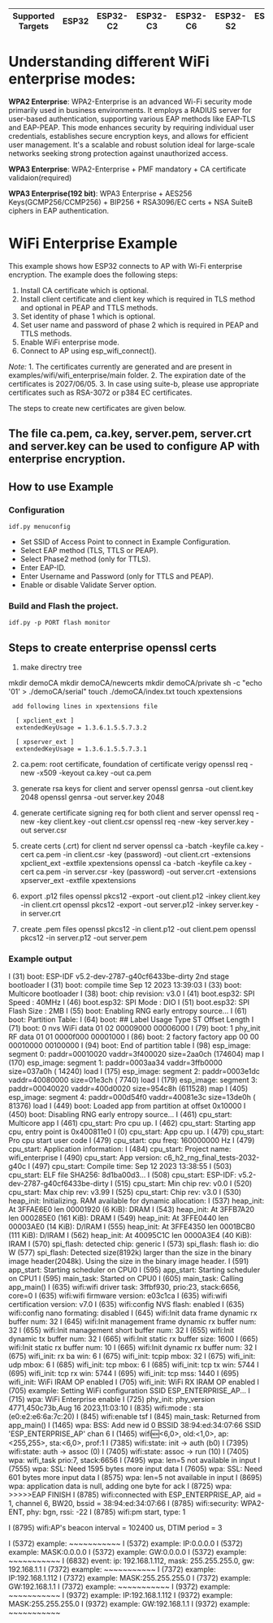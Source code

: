 | Supported Targets | ESP32 | ESP32-C2 | ESP32-C3 | ESP32-C6 | ESP32-S2 | ESP32-S3 |
| ----------------- | ----- | -------- | -------- | -------- | -------- | -------- |


# Understanding different WiFi enterprise modes:

**WPA2 Enterprise**: WPA2-Enterprise is an advanced Wi-Fi security mode primarily used in business environments. It employs a RADIUS server for user-based authentication, supporting various EAP methods like EAP-TLS and EAP-PEAP. This mode enhances security by requiring individual user credentials, establishes secure encryption keys, and allows for efficient user management. It's a scalable and robust solution ideal for large-scale networks seeking strong protection against unauthorized access.

**WPA3 Enterprise**: WPA2-Enterprise + PMF mandatory + CA certificate validaion(required)

**WPA3 Enterprise(192 bit)**: WPA3 Enterprise + AES256 Keys(GCMP256/CCMP256) + BIP256 + RSA3096/EC certs + NSA SuiteB ciphers in EAP authentication.

# WiFi Enterprise Example

This example shows how ESP32 connects to AP with Wi-Fi enterprise encryption. The example does the following steps:

1. Install CA certificate which is optional.
2. Install client certificate and client key which is required in TLS method and optional in PEAP and TTLS methods.
3. Set identity of phase 1 which is optional.
4. Set user name and password of phase 2 which is required in PEAP and TTLS methods.
5. Enable WiFi enterprise mode.
6. Connect to AP using esp_wifi_connect().

*Note:* 1. The certificates currently are generated and are present in examples/wifi/wifi_enterprise/main folder.
        2. The expiration date of the certificates is 2027/06/05.
        3. In case using suite-b, please use appropriate certificates such as RSA-3072 or p384 EC certificates.

The steps to create new certificates are given below.

## The file ca.pem, ca.key, server.pem, server.crt and server.key can be used to configure AP with enterprise encryption.

## How to use Example

### Configuration

```
idf.py menuconfig
```
* Set SSID of Access Point to connect in Example Configuration.
* Select EAP method (TLS, TTLS or PEAP).
* Select Phase2 method (only for TTLS).
* Enter EAP-ID.
* Enter Username and Password (only for TTLS and PEAP).
* Enable or disable Validate Server option.

### Build and Flash the project.

```
idf.py -p PORT flash monitor
```

## Steps to create enterprise openssl certs

1. make directry tree

  mkdir demoCA
  mkdir demoCA/newcerts
  mkdir demoCA/private
  sh -c "echo '01' > ./demoCA/serial"
  touch ./demoCA/index.txt
  touch xpextensions

     add following lines in xpextensions file

      [ xpclient_ext ]
      extendedKeyUsage = 1.3.6.1.5.5.7.3.2

      [ xpserver_ext ]
      extendedKeyUsage = 1.3.6.1.5.5.7.3.1

2. ca.pem: root certificate, foundation of certificate verigy
  openssl req -new -x509 -keyout ca.key -out ca.pem

3. generate rsa keys for client and server
  openssl genrsa -out client.key 2048
  openssl genrsa -out server.key 2048

4. generate certificate signing req for both client and server
  openssl req -new -key client.key -out client.csr
  openssl req -new -key server.key -out server.csr

5. create certs (.crt) for client nd server
  openssl ca -batch -keyfile ca.key -cert ca.pem -in client.csr -key (password) -out client.crt -extensions xpclient_ext -extfile xpextensions
  openssl ca -batch -keyfile ca.key -cert ca.pem -in server.csr -key (password) -out server.crt -extensions xpserver_ext -extfile xpextensions

6. export .p12 files
  openssl pkcs12 -export -out client.p12 -inkey client.key -in client.crt
  openssl pkcs12 -export -out server.p12 -inkey server.key -in server.crt

7. create .pem files
  openssl pkcs12 -in client.p12 -out client.pem
  openssl pkcs12 -in server.p12 -out server.pem



### Example output

I (31) boot: ESP-IDF v5.2-dev-2787-g40cf6433be-dirty 2nd stage bootloader
I (31) boot: compile time Sep 12 2023 13:39:03
I (33) boot: Multicore bootloader
I (38) boot: chip revision: v3.0
I (41) boot.esp32: SPI Speed      : 40MHz
I (46) boot.esp32: SPI Mode       : DIO
I (51) boot.esp32: SPI Flash Size : 2MB
I (55) boot: Enabling RNG early entropy source...
I (61) boot: Partition Table:
I (64) boot: ## Label            Usage          Type ST Offset   Length
I (71) boot:  0 nvs              WiFi data        01 02 00009000 00006000
I (79) boot:  1 phy_init         RF data          01 01 0000f000 00001000
I (86) boot:  2 factory          factory app      00 00 00010000 00100000
I (94) boot: End of partition table
I (98) esp_image: segment 0: paddr=00010020 vaddr=3f400020 size=2aa0ch (174604) map
I (170) esp_image: segment 1: paddr=0003aa34 vaddr=3ffb0000 size=037a0h ( 14240) load
I (175) esp_image: segment 2: paddr=0003e1dc vaddr=40080000 size=01e3ch (  7740) load
I (179) esp_image: segment 3: paddr=00040020 vaddr=400d0020 size=954c8h (611528) map
I (405) esp_image: segment 4: paddr=000d54f0 vaddr=40081e3c size=13de0h ( 81376) load
I (449) boot: Loaded app from partition at offset 0x10000
I (450) boot: Disabling RNG early entropy source...
I (461) cpu_start: Multicore app
I (461) cpu_start: Pro cpu up.
I (462) cpu_start: Starting app cpu, entry point is 0x400811e0
I (0) cpu_start: App cpu up.
I (479) cpu_start: Pro cpu start user code
I (479) cpu_start: cpu freq: 160000000 Hz
I (479) cpu_start: Application information:
I (484) cpu_start: Project name:     wifi_enterprise
I (490) cpu_start: App version:      c6_h2_rng_final_tests-2032-g40c
I (497) cpu_start: Compile time:     Sep 12 2023 13:38:55
I (503) cpu_start: ELF file SHA256:  8d1ba00d3...
I (508) cpu_start: ESP-IDF:          v5.2-dev-2787-g40cf6433be-dirty
I (515) cpu_start: Min chip rev:     v0.0
I (520) cpu_start: Max chip rev:     v3.99 
I (525) cpu_start: Chip rev:         v3.0
I (530) heap_init: Initializing. RAM available for dynamic allocation:
I (537) heap_init: At 3FFAE6E0 len 00001920 (6 KiB): DRAM
I (543) heap_init: At 3FFB7A20 len 000285E0 (161 KiB): DRAM
I (549) heap_init: At 3FFE0440 len 00003AE0 (14 KiB): D/IRAM
I (555) heap_init: At 3FFE4350 len 0001BCB0 (111 KiB): D/IRAM
I (562) heap_init: At 40095C1C len 0000A3E4 (40 KiB): IRAM
I (570) spi_flash: detected chip: generic
I (573) spi_flash: flash io: dio
W (577) spi_flash: Detected size(8192k) larger than the size in the binary image header(2048k). Using the size in the binary image header.
I (591) app_start: Starting scheduler on CPU0
I (595) app_start: Starting scheduler on CPU1
I (595) main_task: Started on CPU0
I (605) main_task: Calling app_main()
I (635) wifi:wifi driver task: 3ffbf930, prio:23, stack:6656, core=0
I (635) wifi:wifi firmware version: e03c1ca
I (635) wifi:wifi certification version: v7.0
I (635) wifi:config NVS flash: enabled
I (635) wifi:config nano formating: disabled
I (645) wifi:Init data frame dynamic rx buffer num: 32
I (645) wifi:Init management frame dynamic rx buffer num: 32
I (655) wifi:Init management short buffer num: 32
I (655) wifi:Init dynamic tx buffer num: 32
I (665) wifi:Init static rx buffer size: 1600
I (665) wifi:Init static rx buffer num: 10
I (665) wifi:Init dynamic rx buffer num: 32
I (675) wifi_init: rx ba win: 6
I (675) wifi_init: tcpip mbox: 32
I (675) wifi_init: udp mbox: 6
I (685) wifi_init: tcp mbox: 6
I (685) wifi_init: tcp tx win: 5744
I (695) wifi_init: tcp rx win: 5744
I (695) wifi_init: tcp mss: 1440
I (695) wifi_init: WiFi IRAM OP enabled
I (705) wifi_init: WiFi RX IRAM OP enabled
I (705) example: Setting WiFi configuration SSID ESP_ENTERPRISE_AP...
I (715) wpa: WiFi Enterprise enable
I (725) phy_init: phy_version 4771,450c73b,Aug 16 2023,11:03:10
I (835) wifi:mode : sta (e0:e2:e6:6a:7c:20)
I (845) wifi:enable tsf
I (845) main_task: Returned from app_main()
I (1465) wpa: BSS: Add new id 0 BSSID 38:94:ed:34:07:66 SSID 'ESP_ENTERPRISE_AP' chan 6
I (1465) wifi:new:<6,0>, old:<1,0>, ap:<255,255>, sta:<6,0>, prof:1
I (7385) wifi:state: init -> auth (b0)
I (7395) wifi:state: auth -> assoc (0)
I (7405) wifi:state: assoc -> run (10)
I (7405) wpa: wifi_task prio:7, stack:6656
I (7495) wpa: len=5 not available in input
I (7555) wpa: SSL: Need 1595 bytes more input data
I (7605) wpa: SSL: Need 601 bytes more input data
I (8575) wpa: len=5 not available in input
I (8695) wpa: application data is null, adding one byte for ack
I (8725) wpa: >>>>>EAP FINISH
I (8785) wifi:connected with ESP_ENTERPRISE_AP, aid = 1, channel 6, BW20, bssid = 38:94:ed:34:07:66
I (8785) wifi:security: WPA2-ENT, phy: bgn, rssi: -22
I (8785) wifi:pm start, type: 1

I (8795) wifi:AP's beacon interval = 102400 us, DTIM period = 3

I (5372) example: ~~~~~~~~~~~
I (5372) example: IP:0.0.0.0
I (5372) example: MASK:0.0.0.0
I (5372) example: GW:0.0.0.0
I (5372) example: ~~~~~~~~~~~
I (6832) event: ip: 192.168.1.112, mask: 255.255.255.0, gw: 192.168.1.1
I (7372) example: ~~~~~~~~~~~
I (7372) example: IP:192.168.1.112
I (7372) example: MASK:255.255.255.0
I (7372) example: GW:192.168.1.1
I (7372) example: ~~~~~~~~~~~
I (9372) example: ~~~~~~~~~~~
I (9372) example: IP:192.168.1.112
I (9372) example: MASK:255.255.255.0
I (9372) example: GW:192.168.1.1
I (9372) example: ~~~~~~~~~~~
```
